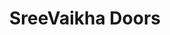 ---
layout: projects
data_category: django
img_path: ../images/sreevaikhadoors.png
title: SreeVaikha Doors
github_link: https://github.com/rawho/sreevaikhadoors
website_link: https://www.sreevaikhadoors.com
---